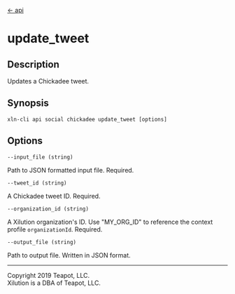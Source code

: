 [<- api](../../../api/index.md)

# update_tweet

## Description

Updates a Chickadee tweet.

## Synopsis

```
xln-cli api social chickadee update_tweet [options]
```

## Options

`--input_file (string)`

Path to JSON formatted input file. Required.

`--tweet_id (string)`

A Chickadee tweet ID. Required.

`--organization_id (string)`

A Xilution organization's ID. Use "MY_ORG_ID" to reference the context profile `organizationId`. Required.

`--output_file (string)`

Path to output file. Written in JSON format.

---
Copyright 2019 Teapot, LLC.  
Xilution is a DBA of Teapot, LLC.
